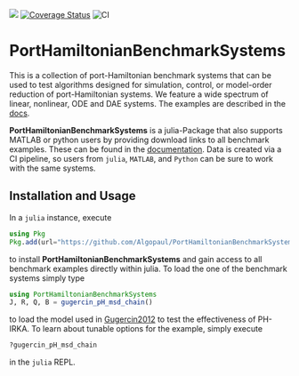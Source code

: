 [![](https://img.shields.io/badge/docs-dev-blue.svg)](https://algopaul.github.io/PortHamiltonianBenchmarkSystems.jl/)
[![Coverage Status](http://codecov.io/github/Algopaul/PortHamiltonianBenchmarkSystems.jl/coverage.svg?branch=main)](http://codecov.io/github/Algopaul/PortHamiltonianBenchmarkSystems.jl?branch=main)
![CI](https://github.com/Algopaul/PortHamiltonianBenchmarkSystems.jl/actions/workflows/CI.yml/badge.svg)
# PortHamiltonianBenchmarkSystems

This is a collection of port-Hamiltonian benchmark systems that can be used to test algorithms designed for simulation, control, or model-order reduction of port-Hamiltonian systems. We feature a wide spectrum of linear, nonlinear, ODE and DAE systems. The examples are described in the [docs](https://algopaul.github.io/PortHamiltonianBenchmarkSystems/).

**PortHamiltonianBenchmarkSystems** is a julia-Package that also supports MATLAB or python users by providing download links to all benchmark examples. These can be found in the [documentation](https://algopaul.github.io/PortHamiltonianBenchmarkSystems.jl/). Data is created via a CI pipeline, so users from `julia`, `MATLAB`, and `Python` can be sure to work with the same systems.

## Installation and Usage

In a `julia` instance, execute
```julia
using Pkg
Pkg.add(url="https://github.com/Algopaul/PortHamiltonianBenchmarkSystems.jl/")
```
to install **PortHamiltonianBenchmarkSystems** and gain access to all benchmark examples directly within julia. To load the one of the benchmark systems simply type
```julia
using PortHamiltonianBenchmarkSystems
J, R, Q, B = gugercin_pH_msd_chain()
```
to load the model used in [Gugercin2012](https://github.com/Algopaul/PortHamiltonianBenchmarkSystems/blob/7c7e588f9bd67ba4a5c67ac37768c9c43021e6e6/bibliography.tex#L9-L17) to test the effectiveness of PH-IRKA. To learn about tunable options for the example, simply execute
```julia
?gugercin_pH_msd_chain
```
in the ``julia`` REPL.
